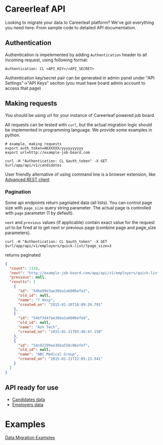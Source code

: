 Careerleaf API
=============================

Looking to migrate your data to Careerleaf platform? We've got everything you need here. From sample code to detailed API documentation.


Authentication 
--------------
Authentication is impelemented by adding `Authentication` header to all incoming request, using following format:

    Authentication: CL <API_KEY>/<API_SECRET>

Authentication key/secret pair can be generated in admin panel under "API Settings"->"API Keys" seciton (you must have board admin account to access that page)


Making requests
---------------
You should be using url for your instance of Careerleaf powered job board. 

All requests can be tested with `curl`, but the actual migration logic should be implemented in programming language. We provide some examples in python.


```shell
# example, making requests
export auth_token=AKXXXXX/yyyyyyyyyy
export url=http://example-job-board.com

curl -H "Authentication: CL $auth_token" -X GET $url/app/api/v1/candidates
```

User friendly alternative of using command line is a browser extension, like [Advanced REST client](https://chrome.google.com/webstore/detail/advanced-rest-client/hgmloofddffdnphfgcellkdfbfbjeloo)


### Pagination 
Some api endpoints return pagniated data (all lists). You can control page size with `page_size` query string parameter. The actual page is controlled with `page` parameter (1 by default).

`next` and `previous` values (if applicable) contain exact value for the request url to be fired at to get next or previous page (combine page and page_size parameters).


    curl -H "Authentication: CL $auth_token" -X GET $url/app/api/v1/employers/quick-list/?page_size=3

returns paginated

```json 
{
  "count": 1310,
  "next": "http://example-job-board.com/app/api/v1/employers/quick-list/?page=2&page_size=3",
  "previous": null,
  "results": [
    {
      "id": "54be99e3ae36ba1a6006efe2",
      "old_id": null,
      "name": "T Hosp",
      "created_on": "2015-01-20T18:09:39.791"
    },
    {
      "id": "54bf3d47ae36ba1a6006efe8",
      "old_id": null,
      "name": "Ash Tech",
      "created_on": "2015-01-21T05:46:47.150"
    },
    {
      "id": "54c02299ae36ba556c06efef",
      "old_id": null,
      "name": "ABC Medical Group",
      "created_on": "2015-01-21T22:05:13.941"
    }
  ]
}

```


API ready for use
-----------------
* [Candidates data](https://github.com/careerleaf/api/blob/master/sections/candidates.md)
* [Employers data](https://github.com/careerleaf/api/blob/master/sections/employers.md)



# Examples 

[Data Migration Examples](https://github.com/Careerleaf/data-migration-examples)